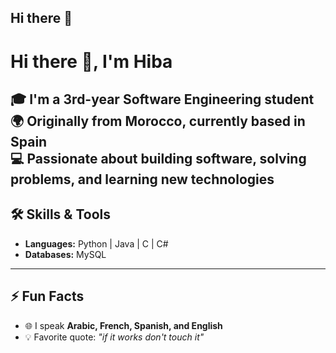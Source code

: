 ## Hi there 👋

# Hi there 👋, I'm Hiba  

🎓 I'm a **3rd-year Software Engineering student**  
🌍 Originally from **Morocco**, currently based in **Spain**  
💻 Passionate about building software, solving problems, and learning new technologies 
---

## 🛠️ Skills & Tools  
- **Languages:** Python | Java | C | C#  
- **Databases:** MySQL 
---

## ⚡ Fun Facts  
- 🌐 I speak **Arabic, French, Spanish, and English**  
- 💡 Favorite quote: *"if it works don't touch it"* 

